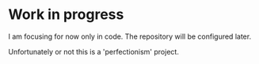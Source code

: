 # Work in progress

I am focusing for now only in code. The repository will be configured later.

Unfortunately or not this is a 'perfectionism' project.

